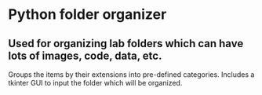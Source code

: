 # Python folder organizer

## Used for organizing lab folders which can have lots of images, code, data, etc.

Groups the items by their extensions into pre-defined categories. Includes a tkinter GUI to input the folder which will be organized. 
